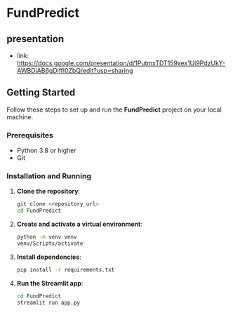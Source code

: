 # FundPredict

## presentation 
- link: https://docs.google.com/presentation/d/1PutmxTDT159xex1Ui9PdzUkY-AWBDiAB6gDjffl0ZbQ/edit?usp=sharing

## Getting Started

Follow these steps to set up and run the **FundPredict** project on your local machine.

### Prerequisites
- Python 3.8 or higher
- Git

### Installation and Running

1. **Clone the repository**:
   ```bash
   git clone <repository_url>
   cd FundPredict

2. **Create and activate a virtual environment**:
     ```bash
    python -m venv venv
    venv/Scripts/activate
    
3. **Install dependencies**:
    ```bash
    pip install -r requirements.txt

4. **Run the Streamlit app**:
    ```bash
    cd FundPredict
    streamlit run app.py


